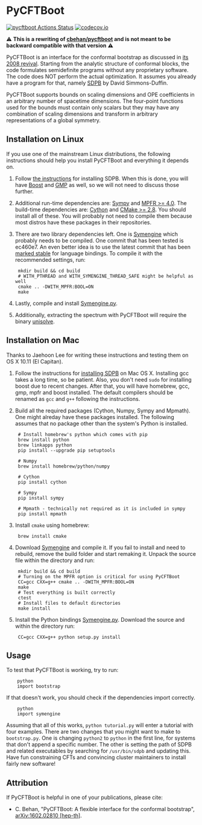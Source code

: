 # PyCFTBoot
[![pycftboot Actions Status](https://github.com/alepiazza/pycftboot/actions/workflows/main.yml/badge.svg)](https://github.com/alepiazza/pycftboot/actions)
[![codecov.io](https://codecov.io/gh/alepiazza/pycftboot/coverage.svg?branch=master)](https://codecov.io/gh/alepiazza/pycftboot?branch=master)

:warning: **This is a rewriting of [cbehan/pycftboot](https://github.com/cbehan/pycftboot) and is not meant to be backward compatible with that version** :warning:

PyCFTBoot is an interface for the conformal bootstrap as discussed in [its 2008 revival](http://arxiv.org/abs/0807.0004). Starting from the analytic structure of conformal blocks, the code formulates semidefinite programs without any proprietary software. The code does NOT perform the actual optimization. It assumes you already have a program for that, namely [SDPB](https://github.com/davidsd/sdpb) by David Simmons-Duffin.

PyCFTBoot supports bounds on scaling dimensions and OPE coefficients in an arbitrary number of spacetime dimensions. The four-point functions used for the bounds must contain only scalars but they may have any combination of scaling dimensions and transform in arbitrary representations of a global symmetry.

## Installation on Linux
If you use one of the mainstream Linux distributions, the following instructions should help you install PyCFTBoot and everything it depends on.

1. Follow [the instructions](https://github.com/davidsd/sdpb/blob/master/Install.md#linux) for installing SDPB. When this is done, you will have [Boost](http://www.boost.org) and [GMP](https://gmplib.org) as well, so we will not need to discuss those further.

2. Additional run-time dependencies are: [Sympy](http://www.sympy.org) and [MPFR >= 4.0](http://www.mpfr.org/). The build-time dependencies are: [Cython](http://cython.org/) and [CMake >= 2.8](https://cmake.org/). You should install all of these. You will probably not need to compile them because most distros have these packages in their repositories.

3. There are two library dependencies left. One is [Symengine](https://github.com/symengine/symengine) which probably needs to be compiled. One commit that has been tested is ec460e7. An even better idea is to use the latest commit that has been [marked stable](https://github.com/symengine/symengine.py/blob/master/symengine_version.txt) for language bindings. To compile it with the recommended settings, run:

        mkdir build && cd build
        # WITH_PTHREAD and WITH_SYMENGINE_THREAD_SAFE might be helpful as well
        cmake .. -DWITH_MPFR:BOOL=ON
        make

4. Lastly, compile and install [Symengine.py](https://github.com/symengine/symengine.py).

5. Additionally, extracting the spectrum with PyCFTBoot will require the binary [unisolve](https://numpi.dm.unipi.it/mpsolve-2.2/).

## Installation on Mac
Thanks to Jaehoon Lee for writing these instructions and testing them on OS X 10.11 (El Capitan).

1. Follow the instructions for [installing SDPB](https://github.com/davidsd/sdpb/blob/master/Install.md#mac-os-x) on Mac OS X. Installing gcc takes a long time, so be patient. Also, you don't need `sudo` for installing boost due to recent changes. After that, you will have homebrew, gcc, gmp, mpfr and boost installed. The default compilers should be renamed as `gcc` and `g++` following the instructions.

2. Build all the required packages (Cython, Numpy, Sympy and Mpmath). One might alreday have these packages installed. The following assumes that no package other than the system's Python is installed.

        # Install homebrew's python which comes with pip
        brew install python
        brew linkapps python
        pip install --upgrade pip setuptools

        # Numpy
        brew install homebrew/python/numpy

        # Cython
        pip install cython

        # Sympy
        pip install sympy

        # Mpmath - technically not required as it is included in sympy
        pip install mpmath

3. Install `cmake` using homebrew:

        brew install cmake

4. Download [Symengine](https://github.com/symengine/symengine) and compile it. If you fail to install and need to rebuild, remove the build folder and start remaking it. Unpack the source file within the directory and run:

        mkdir build && cd build
        # Turning on the MPFR option is critical for using PyCFTBoot
        CC=gcc CXX=g++ cmake .. -DWITH_MPFR:BOOL=ON
        make
        # Test everything is built correctly
        ctest
        # Install files to default directories
        make install

5. Install the Python bindings [Symengine.py](https://github.com/symengine/symengine.py). Download the source and within the directory run:

        CC=gcc CXX=g++ python setup.py install

## Usage
To test that PyCFTBoot is working, try to run:

        python
        import bootstrap

If that doesn't work, you should check if the dependencies import correctly.

        python
        import symengine

Assuming that all of this works, `python tutorial.py` will enter a tutorial with four examples. There are two changes that you might want to make to `bootstrap.py`. One is changing `python2` to `python` in the first line, for systems that don't append a specific number. The other is setting the path of SDPB and related executables by searching for `/usr/bin/sdpb` and updating this. Have fun constraining CFTs and convincing cluster maintainers to install fairly new software!

## Attribution
If PyCFTBoot is helpful in one of your publications, please cite:

- C. Behan, "PyCFTBoot: A flexible interface for the conformal bootstrap", [arXiv:1602.02810 \[hep-th\]](http://arxiv.org/abs/1602.02810).
